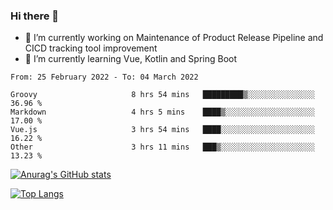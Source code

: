 ### Hi there 👋

- 🔭 I’m currently working on Maintenance of Product Release Pipeline and CICD tracking tool improvement
- 🌱 I’m currently learning Vue, Kotlin and Spring Boot

<!--START_SECTION:waka-->

```text
From: 25 February 2022 - To: 04 March 2022

Groovy                     8 hrs 54 mins   █████████▒░░░░░░░░░░░░░░░   36.96 %
Markdown                   4 hrs 5 mins    ████▒░░░░░░░░░░░░░░░░░░░░   17.00 %
Vue.js                     3 hrs 54 mins   ████░░░░░░░░░░░░░░░░░░░░░   16.22 %
Other                      3 hrs 11 mins   ███▒░░░░░░░░░░░░░░░░░░░░░   13.23 %
```

<!--END_SECTION:waka-->

[![Anurag's GitHub stats](https://github-readme-stats.vercel.app/api?username=yunhao981&show_icons=true&theme=solarized-dark)](https://github.com/anuraghazra/github-readme-stats)

[![Top Langs](https://github-readme-stats.vercel.app/api/top-langs/?username=yunhao981&theme=solarized-dark&layout=compact)](https://github.com/anuraghazra/github-readme-stats)

<!--
**yunhao981/yunhao981** is a ✨ _special_ ✨ repository because its `README.md` (this file) appears on your GitHub profile.

Here are some ideas to get you started:

- 🔭 I’m currently working on Maintenance of Release Pipeline and CICD tracking tool improvement
- 🌱 I’m currently learning Vue, Kotlin and Spring Boot
- 👯 I’m looking to collaborate on ...
- 🤔 I’m looking for help with ...
- 💬 Ask me about ...
- 📫 How to reach me: ...
- 😄 Pronouns: ...
- ⚡ Fun fact: ...
-->


